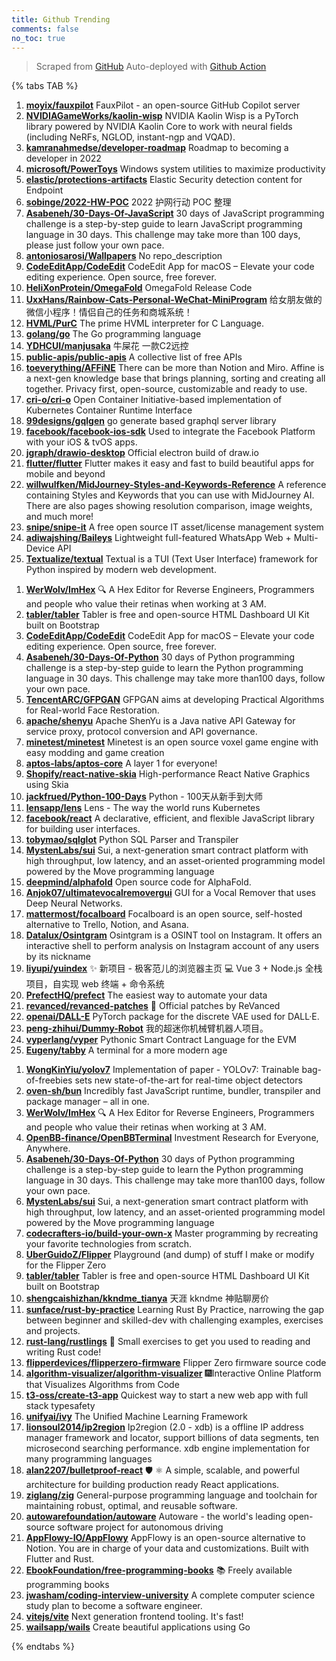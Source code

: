 ```yaml
---
title: Github Trending
comments: false
no_toc: true
---
```


> Scraped from [GitHub](https://github.com/trending)
Auto-deployed with [Github Action](https://docs.github.com/en/actions)

{% tabs TAB %}
<!-- tab Daily -->
1. [**moyix/fauxpilot**](https://github.com/moyix/fauxpilot)
FauxPilot - an open-source GitHub Copilot server
2. [**NVIDIAGameWorks/kaolin-wisp**](https://github.com/NVIDIAGameWorks/kaolin-wisp)
NVIDIA Kaolin Wisp is a PyTorch library powered by NVIDIA Kaolin Core to work with neural fields (including NeRFs, NGLOD, instant-ngp and VQAD).
3. [**kamranahmedse/developer-roadmap**](https://github.com/kamranahmedse/developer-roadmap)
Roadmap to becoming a developer in 2022
4. [**microsoft/PowerToys**](https://github.com/microsoft/PowerToys)
Windows system utilities to maximize productivity
5. [**elastic/protections-artifacts**](https://github.com/elastic/protections-artifacts)
Elastic Security detection content for Endpoint
6. [**sobinge/2022-HW-POC**](https://github.com/sobinge/2022-HW-POC)
2022 护网行动 POC 整理
7. [**Asabeneh/30-Days-Of-JavaScript**](https://github.com/Asabeneh/30-Days-Of-JavaScript)
30 days of JavaScript programming challenge is a step-by-step guide to learn JavaScript programming language in 30 days. This challenge may take more than 100 days, please just follow your own pace.
8. [**antoniosarosi/Wallpapers**](https://github.com/antoniosarosi/Wallpapers)
No repo_description
9. [**CodeEditApp/CodeEdit**](https://github.com/CodeEditApp/CodeEdit)
CodeEdit App for macOS – Elevate your code editing experience. Open source, free forever.
10. [**HeliXonProtein/OmegaFold**](https://github.com/HeliXonProtein/OmegaFold)
OmegaFold Release Code
11. [**UxxHans/Rainbow-Cats-Personal-WeChat-MiniProgram**](https://github.com/UxxHans/Rainbow-Cats-Personal-WeChat-MiniProgram)
给女朋友做的微信小程序！情侣自己的任务和商城系统！
12. [**HVML/PurC**](https://github.com/HVML/PurC)
The prime HVML interpreter for C Language.
13. [**golang/go**](https://github.com/golang/go)
The Go programming language
14. [**YDHCUI/manjusaka**](https://github.com/YDHCUI/manjusaka)
牛屎花 一款C2远控
15. [**public-apis/public-apis**](https://github.com/public-apis/public-apis)
A collective list of free APIs
16. [**toeverything/AFFiNE**](https://github.com/toeverything/AFFiNE)
There can be more than Notion and Miro. Affine is a next-gen knowledge base that brings planning, sorting and creating all together. Privacy first, open-source, customizable and ready to use.
17. [**cri-o/cri-o**](https://github.com/cri-o/cri-o)
Open Container Initiative-based implementation of Kubernetes Container Runtime Interface
18. [**99designs/gqlgen**](https://github.com/99designs/gqlgen)
go generate based graphql server library
19. [**facebook/facebook-ios-sdk**](https://github.com/facebook/facebook-ios-sdk)
Used to integrate the Facebook Platform with your iOS & tvOS apps.
20. [**jgraph/drawio-desktop**](https://github.com/jgraph/drawio-desktop)
Official electron build of draw.io
21. [**flutter/flutter**](https://github.com/flutter/flutter)
Flutter makes it easy and fast to build beautiful apps for mobile and beyond
22. [**willwulfken/MidJourney-Styles-and-Keywords-Reference**](https://github.com/willwulfken/MidJourney-Styles-and-Keywords-Reference)
A reference containing Styles and Keywords that you can use with MidJourney AI. There are also pages showing resolution comparison, image weights, and much more!
23. [**snipe/snipe-it**](https://github.com/snipe/snipe-it)
A free open source IT asset/license management system
24. [**adiwajshing/Baileys**](https://github.com/adiwajshing/Baileys)
Lightweight full-featured WhatsApp Web + Multi-Device API
25. [**Textualize/textual**](https://github.com/Textualize/textual)
Textual is a TUI (Text User Interface) framework for Python inspired by modern web development.
<!-- endtab -->
<!-- tab Weekly -->
1. [**WerWolv/ImHex**](https://github.com/WerWolv/ImHex)
🔍 A Hex Editor for Reverse Engineers, Programmers and people who value their retinas when working at 3 AM.
2. [**tabler/tabler**](https://github.com/tabler/tabler)
Tabler is free and open-source HTML Dashboard UI Kit built on Bootstrap
3. [**CodeEditApp/CodeEdit**](https://github.com/CodeEditApp/CodeEdit)
CodeEdit App for macOS – Elevate your code editing experience. Open source, free forever.
4. [**Asabeneh/30-Days-Of-Python**](https://github.com/Asabeneh/30-Days-Of-Python)
30 days of Python programming challenge is a step-by-step guide to learn the Python programming language in 30 days. This challenge may take more than100 days, follow your own pace.
5. [**TencentARC/GFPGAN**](https://github.com/TencentARC/GFPGAN)
GFPGAN aims at developing Practical Algorithms for Real-world Face Restoration.
6. [**apache/shenyu**](https://github.com/apache/shenyu)
Apache ShenYu is a Java native API Gateway for service proxy, protocol conversion and API governance.
7. [**minetest/minetest**](https://github.com/minetest/minetest)
Minetest is an open source voxel game engine with easy modding and game creation
8. [**aptos-labs/aptos-core**](https://github.com/aptos-labs/aptos-core)
A layer 1 for everyone!
9. [**Shopify/react-native-skia**](https://github.com/Shopify/react-native-skia)
High-performance React Native Graphics using Skia
10. [**jackfrued/Python-100-Days**](https://github.com/jackfrued/Python-100-Days)
Python - 100天从新手到大师
11. [**lensapp/lens**](https://github.com/lensapp/lens)
Lens - The way the world runs Kubernetes
12. [**facebook/react**](https://github.com/facebook/react)
A declarative, efficient, and flexible JavaScript library for building user interfaces.
13. [**tobymao/sqlglot**](https://github.com/tobymao/sqlglot)
Python SQL Parser and Transpiler
14. [**MystenLabs/sui**](https://github.com/MystenLabs/sui)
Sui, a next-generation smart contract platform with high throughput, low latency, and an asset-oriented programming model powered by the Move programming language
15. [**deepmind/alphafold**](https://github.com/deepmind/alphafold)
Open source code for AlphaFold.
16. [**Anjok07/ultimatevocalremovergui**](https://github.com/Anjok07/ultimatevocalremovergui)
GUI for a Vocal Remover that uses Deep Neural Networks.
17. [**mattermost/focalboard**](https://github.com/mattermost/focalboard)
Focalboard is an open source, self-hosted alternative to Trello, Notion, and Asana.
18. [**Datalux/Osintgram**](https://github.com/Datalux/Osintgram)
Osintgram is a OSINT tool on Instagram. It offers an interactive shell to perform analysis on Instagram account of any users by its nickname
19. [**liyupi/yuindex**](https://github.com/liyupi/yuindex)
✨ 新项目 - 极客范儿的浏览器主页 💻 Vue 3 + Node.js 全栈项目，自实现 web 终端 + 命令系统
20. [**PrefectHQ/prefect**](https://github.com/PrefectHQ/prefect)
The easiest way to automate your data
21. [**revanced/revanced-patches**](https://github.com/revanced/revanced-patches)
🧩 Official patches by ReVanced
22. [**openai/DALL-E**](https://github.com/openai/DALL-E)
PyTorch package for the discrete VAE used for DALL·E.
23. [**peng-zhihui/Dummy-Robot**](https://github.com/peng-zhihui/Dummy-Robot)
我的超迷你机械臂机器人项目。
24. [**vyperlang/vyper**](https://github.com/vyperlang/vyper)
Pythonic Smart Contract Language for the EVM
25. [**Eugeny/tabby**](https://github.com/Eugeny/tabby)
A terminal for a more modern age
<!-- endtab -->
<!-- tab Monthly -->
1. [**WongKinYiu/yolov7**](https://github.com/WongKinYiu/yolov7)
Implementation of paper - YOLOv7: Trainable bag-of-freebies sets new state-of-the-art for real-time object detectors
2. [**oven-sh/bun**](https://github.com/oven-sh/bun)
Incredibly fast JavaScript runtime, bundler, transpiler and package manager – all in one.
3. [**WerWolv/ImHex**](https://github.com/WerWolv/ImHex)
🔍 A Hex Editor for Reverse Engineers, Programmers and people who value their retinas when working at 3 AM.
4. [**OpenBB-finance/OpenBBTerminal**](https://github.com/OpenBB-finance/OpenBBTerminal)
Investment Research for Everyone, Anywhere.
5. [**Asabeneh/30-Days-Of-Python**](https://github.com/Asabeneh/30-Days-Of-Python)
30 days of Python programming challenge is a step-by-step guide to learn the Python programming language in 30 days. This challenge may take more than100 days, follow your own pace.
6. [**MystenLabs/sui**](https://github.com/MystenLabs/sui)
Sui, a next-generation smart contract platform with high throughput, low latency, and an asset-oriented programming model powered by the Move programming language
7. [**codecrafters-io/build-your-own-x**](https://github.com/codecrafters-io/build-your-own-x)
Master programming by recreating your favorite technologies from scratch.
8. [**UberGuidoZ/Flipper**](https://github.com/UberGuidoZ/Flipper)
Playground (and dump) of stuff I make or modify for the Flipper Zero
9. [**tabler/tabler**](https://github.com/tabler/tabler)
Tabler is free and open-source HTML Dashboard UI Kit built on Bootstrap
10. [**shengcaishizhan/kkndme_tianya**](https://github.com/shengcaishizhan/kkndme_tianya)
天涯 kkndme 神贴聊房价
11. [**sunface/rust-by-practice**](https://github.com/sunface/rust-by-practice)
Learning Rust By Practice, narrowing the gap between beginner and skilled-dev with challenging examples, exercises and projects.
12. [**rust-lang/rustlings**](https://github.com/rust-lang/rustlings)
🦀 Small exercises to get you used to reading and writing Rust code!
13. [**flipperdevices/flipperzero-firmware**](https://github.com/flipperdevices/flipperzero-firmware)
Flipper Zero firmware source code
14. [**algorithm-visualizer/algorithm-visualizer**](https://github.com/algorithm-visualizer/algorithm-visualizer)
🎆Interactive Online Platform that Visualizes Algorithms from Code
15. [**t3-oss/create-t3-app**](https://github.com/t3-oss/create-t3-app)
Quickest way to start a new web app with full stack typesafety
16. [**unifyai/ivy**](https://github.com/unifyai/ivy)
The Unified Machine Learning Framework
17. [**lionsoul2014/ip2region**](https://github.com/lionsoul2014/ip2region)
Ip2region (2.0 - xdb) is a offline IP address manager framework and locator, support billions of data segments, ten microsecond searching performance. xdb engine implementation for many programming languages
18. [**alan2207/bulletproof-react**](https://github.com/alan2207/bulletproof-react)
🛡️ ⚛️ A simple, scalable, and powerful architecture for building production ready React applications.
19. [**ziglang/zig**](https://github.com/ziglang/zig)
General-purpose programming language and toolchain for maintaining robust, optimal, and reusable software.
20. [**autowarefoundation/autoware**](https://github.com/autowarefoundation/autoware)
Autoware - the world's leading open-source software project for autonomous driving
21. [**AppFlowy-IO/AppFlowy**](https://github.com/AppFlowy-IO/AppFlowy)
AppFlowy is an open-source alternative to Notion. You are in charge of your data and customizations. Built with Flutter and Rust.
22. [**EbookFoundation/free-programming-books**](https://github.com/EbookFoundation/free-programming-books)
📚 Freely available programming books
23. [**jwasham/coding-interview-university**](https://github.com/jwasham/coding-interview-university)
A complete computer science study plan to become a software engineer.
24. [**vitejs/vite**](https://github.com/vitejs/vite)
Next generation frontend tooling. It's fast!
25. [**wailsapp/wails**](https://github.com/wailsapp/wails)
Create beautiful applications using Go
<!-- endtab -->
{% endtabs %}
